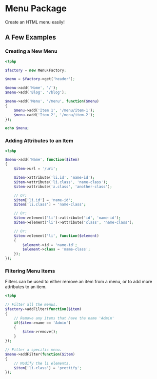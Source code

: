 # Menu Package

Create an HTML menu easily!

## A Few Examples

### Creating a New Menu

```php
<?php

$factory = new Menu\Factory;

$menu = $factory->get('header');

$menu->add('Home', '/');
$menu->add('Blog', '/blog');

$menu->add('Menu', '/menu', function($menu)
{
	$menu->add('Item 1', '/menu/item-1');
	$menu->add('Item 2', '/menu/item-2');
});

echo $menu;

```

### Adding Attributes to an Item

```php
<?php

$menu->add('Name', function($item)
{
	$item->url = '/uri';

	$item->attribute('li.id', 'name-id');
	$item->attribute('li.class', 'name-class');
	$item->attribute('a.class', 'another-class');

	// Or:
	$item['li.id'] = 'name-id';
	$item['li.class'] = 'name-class';

	// Or:
	$item->element('li')->attribute('id', 'name-id');
	$item->element('li')->attribute('class', 'name-class');

	// Or:
	$item->element('li', function($element)
	{
		$element->id = 'name-id';
		$element->class = 'name-class';
	});
});

```

### Filtering Menu Items

Filters can be used to either remove an item from a menu, or to add more attributes to an item.

```php
<?php

// Filter all the menus.
$factory->addFilter(function($item)
{
	// Remove any items that have the name 'Admin'
	if($item->name == 'Admin')
	{
		$item->remove();
	}
});

// Filter a specific menu.
$menu->addFilter(function($item)
{
	// Modify the li elements.
	$item['li.class'] = 'prettify';
});

```